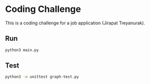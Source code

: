 # Coding Challenge

This is a coding challenge for a job application (Jirapat Treyanurak).

## Run

```bash
python3 main.py
```

## Test

```bash
python3 -m unittest graph-test.py
```
